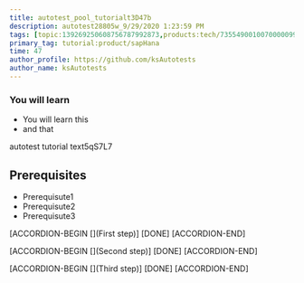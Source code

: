 ```yaml
---
title: autotest_pool_tutorialt3D47b
description: autotest28805w_9/29/2020 1:23:59 PM
tags: [topic:139269250608756787992873,products:tech/73554900100700000996,tutorial:experience/advanced]
primary_tag: tutorial:product/sapHana
time: 47
author_profile: https://github.com/ksAutotests
author_name: ksAutotests
---
```

### You will learn
- You will learn this
- and that

autotest tutorial text5qS7L7

## Prerequisites
- Prerequisute1
- Prerequisute2
- Prerequisute3

[ACCORDION-BEGIN [](First step)]
[DONE]
[ACCORDION-END]

[ACCORDION-BEGIN [](Second step)]
[DONE]
[ACCORDION-END]

[ACCORDION-BEGIN [](Third step)]
[DONE]
[ACCORDION-END]

